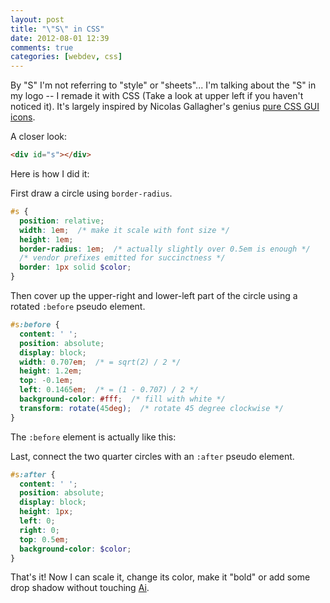 ```yaml
---
layout: post
title: "\"S\" in CSS"
date: 2012-08-01 12:39
comments: true
categories: [webdev, css]
---
```


By "S" I'm not referring to "style" or "sheets"... I'm talking about the "S" in my logo -- I remade it with CSS (Take a look at upper left if you haven't noticed it). It's largely inspired by Nicolas Gallagher's genius [pure CSS GUI icons](http://nicolasgallagher.com/pure-css-gui-icons/).

A closer look:

<div id="s-demo" class="logo"></div>

``` html It's one HTML element!
<div id="s"></div>
```

<!-- more -->

Here is how I did it:

First draw a circle using `border-radius`.

<div id="s-demo-1"></div>

``` scss Base circle
#s {
  position: relative;
  width: 1em;  /* make it scale with font size */
  height: 1em;
  border-radius: 1em;  /* actually slightly over 0.5em is enough */
  /* vendor prefixes emitted for succinctness */
  border: 1px solid $color;
}
```

Then cover up the upper-right and lower-left part of the circle using a rotated `:before` pseudo element.

<div id="s-demo-2"></div>

``` scss :before cover up
#s:before {
  content: ' ';
  position: absolute;
  display: block;
  width: 0.707em;  /* = sqrt(2) / 2 */
  height: 1.2em;
  top: -0.1em;
  left: 0.1465em;  /* = (1 - 0.707) / 2 */
  background-color: #fff;  /* fill with white */
  transform: rotate(45deg);  /* rotate 45 degree clockwise */
}
```

The `:before` element is actually like this:

<div id="s-demo-2-2"></div>

Last, connect the two quarter circles with an `:after` pseudo element.

<div id="s-demo-3"></div>

``` scss :after horizontal line
#s:after {
  content: ' ';
  position: absolute;
  display: block;
  height: 1px;
  left: 0;
  right: 0;
  top: 0.5em;
  background-color: $color;
}
```

That's it! Now I can <span id="s-scale">scale it</span>, <span id="s-color">change its color</span>, <span id="s-bold">make it "bold"</span> or <span id="s-shadow">add some drop shadow</span> without touching [Ai](http://www.adobe.com/products/illustrator.html).
